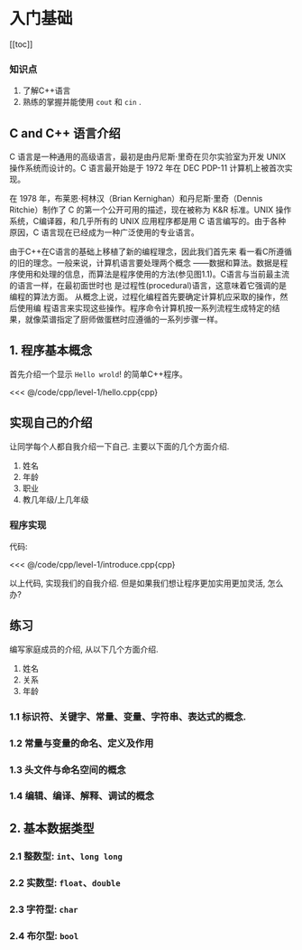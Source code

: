 # 入门基础

[[toc]]

### 知识点
1. 了解C++语言
2. 熟练的掌握并能使用 `cout` 和 `cin` .




## C and C++ 语言介绍

C 语言是一种通用的高级语言，最初是由丹尼斯·里奇在贝尔实验室为开发 UNIX 操作系统而设计的。C 语言最开始是于 1972 年在 DEC PDP-11 计算机上被首次实现。

在 1978 年，布莱恩·柯林汉（Brian Kernighan）和丹尼斯·里奇（Dennis Ritchie）制作了 C 的第一个公开可用的描述，现在被称为 K&R 标准。UNIX 操作系统，C编译器，和几乎所有的 UNIX 应用程序都是用 C 语言编写的。由于各种原因，C 语言现在已经成为一种广泛使用的专业语言。

由于C++在C语言的基础上移植了新的编程理念，因此我们首先来 看一看C所遵循的旧的理念。一般来说，计算机语言要处理两个概念 ——数据和算法。数据是程序使用和处理的信息，而算法是程序使用的方法(参见图1.1)。C语言与当前最主流的语言一样，在最初面世时也 是过程性(procedural)语言，这意味着它强调的是编程的算法方面。 从概念上说，过程化编程首先要确定计算机应采取的操作，然后使用编 程语言来实现这些操作。程序命令计算机按一系列流程生成特定的结 果，就像菜谱指定了厨师做蛋糕时应遵循的一系列步骤一样。

## 1. 程序基本概念

首先介绍一个显示 `Hello wrold`! 的简单C++程序。

<<< @/code/cpp/level-1/hello.cpp{cpp}




## 实现自己的介绍
让同学每个人都自我介绍一下自己. 主要以下面的几个方面介绍.
1. 姓名
2. 年龄
3. 职业
4. 教几年级/上几年级

### 程序实现

代码:

<<< @/code/cpp/level-1/introduce.cpp{cpp}



以上代码, 实现我们的自我介绍. 但是如果我们想让程序更加实用更加灵活, 怎么办?












## 练习
编写家庭成员的介绍, 从以下几个方面介绍.
1. 姓名
2. 关系
3. 年龄












### 1.1 标识符、关键字、常量、变量、字符串、表达式的概念.
### 1.2 常量与变量的命名、定义及作用
### 1.3 头文件与命名空间的概念
### 1.4 编辑、编译、解释、调试的概念

## 2. 基本数据类型
### 2.1 整数型: `int`、`long long`
### 2.2 实数型: `float`、`double`
### 2.3 字符型: `char`
### 2.4 布尔型: `bool`
